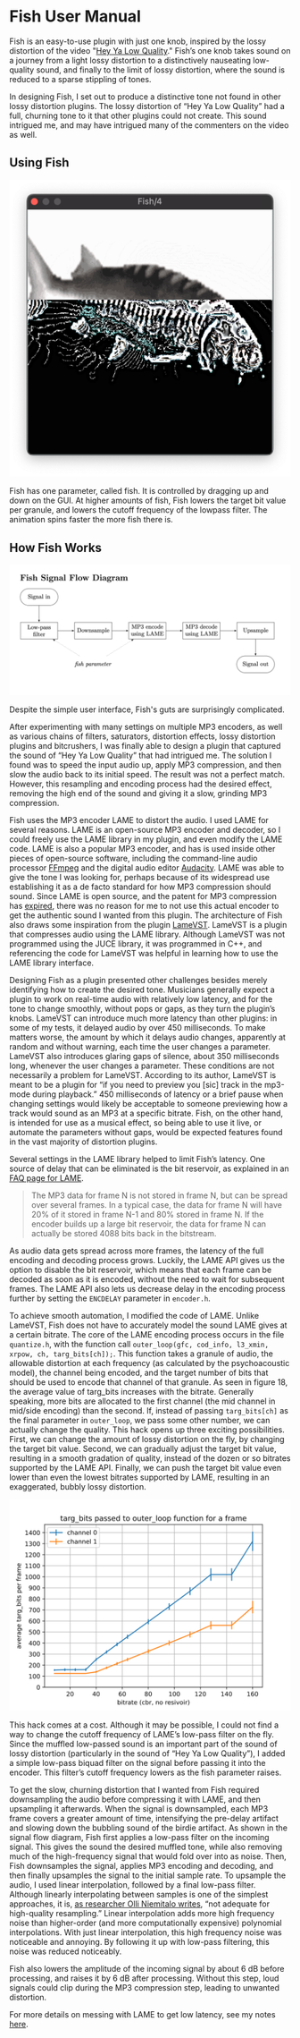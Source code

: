 # Fish User Manual

Fish is an easy-to-use plugin with just one knob, inspired by the lossy distortion of the video "[Hey Ya Low Quality](https://youtu.be/LMaG_uOa440)." Fish’s one knob takes sound on a journey from a light lossy distortion to a distinctively nauseating low-quality sound, and finally to the limit of lossy distortion, where the sound is reduced to a sparse stippling of tones.

In designing Fish, I set out to produce a distinctive tone not found in other lossy distortion plugins. The lossy distortion of “Hey Ya Low Quality” had a full, churning tone to it that other plugins could not create. This sound intrigued me, and may have intrigued many of the commenters on the video as well.

## Using Fish

<img src="Images/gui.png">

Fish has one parameter, called fish. It is controlled by dragging up and down on the GUI. At higher amounts of fish, Fish lowers the target bit value per granule, and lowers the cutoff frequency of the lowpass filter. The animation spins faster the more fish there is.

## How Fish Works

<img src="Images/signal_flow.png">

Despite the simple user interface, Fish's guts are surprisingly complicated.

After experimenting with many settings on multiple MP3 encoders, as well as various chains of filters, saturators, distortion effects, lossy distortion plugins and bitcrushers, I was finally able to design a plugin that captured the sound of “Hey Ya Low Quality” that had intrigued me. The solution I found was to speed the input audio up, apply MP3 compression, and then slow the audio back to its initial speed. The result was not a perfect match. However, this resampling and encoding process had the desired effect, removing the high end of the sound and giving it a slow, grinding MP3 compression.

Fish uses the MP3 encoder LAME to distort the audio. I used LAME for several reasons. LAME is an open-source MP3 encoder and decoder, so I could freely use the LAME library in my plugin, and even modify the LAME code. LAME is also a popular MP3 encoder, and has is used inside other pieces of open-source software, including the command-line audio processor [FFmpeg](https://trac.ffmpeg.org/wiki/Encode/MP3) and the digital audio editor [Audacity](https://manual.audacityteam.org/man/faq_installing_the_lame_mp3_encoder.html).  LAME was able to give the tone I was looking for, perhaps because of its widespread use establishing it as a de facto standard for how MP3 compression should sound. Since LAME is open source, and the patent for MP3 compression has [expired](https://www.theregister.com/2017/05/16/mp3_dies_nobody_noticed/),  there was no reason for me to not use this actual encoder to get the authentic sound I wanted from this plugin. The architecture of Fish also draws some inspiration from the plugin [LameVST](https://github.com/Iunusov/LameVST).  LameVST is a plugin that compresses audio using the LAME library. Although LameVST was not programmed using the JUCE library, it was programmed in C++, and referencing the code for LameVST was helpful in learning how to use the LAME library interface.

Designing Fish as a plugin presented other challenges besides merely identifying how to create the desired tone. Musicians generally expect a plugin to work on real-time audio with relatively low latency, and for the tone to change smoothly, without pops or gaps, as they turn the plugin’s knobs. LameVST can introduce much more latency than other plugins: in some of my tests, it delayed audio by over 450 milliseconds. To make matters worse, the amount by which it delays audio changes, apparently at random and without warning, each time the user changes a parameter. LameVST also introduces glaring gaps of silence, about 350 milliseconds long, whenever the user changes a parameter. These conditions are not necessarily a problem for LameVST. According to its author, LameVST is meant to be a plugin for “if you need to preview you [sic] track in the mp3-mode during playback.” 450 milliseconds of latency or a brief pause when changing settings would likely be acceptable to someone previewing how a track would sound as an MP3 at a specific bitrate. Fish, on the other hand, is intended for use as a musical effect, so being able to use it live, or automate the parameters without gaps, would be expected features found in the vast majority of distortion plugins.

Several settings in the LAME library helped to limit Fish’s latency. One source of delay that can be eliminated is the bit reservoir, as explained in an [FAQ page for LAME]( https://lame.sourceforge.io/tech-FAQ.txt).

> The MP3 data for frame N is not stored in frame N, but can be spread over several frames. In a typical case, the data for frame N will have 20% of it stored in frame N-1 and 80% stored in frame N. If the encoder builds up a large bit reservoir, the data for frame N can actually be stored 4088 bits back in the bitstream.

As audio data gets spread across more frames, the latency of the full encoding and decoding process grows. Luckily, the LAME API gives us the option to disable the bit reservoir, which means that each frame can be decoded as soon as it is encoded, without the need to wait for subsequent frames. The LAME API also lets us decrease delay in the encoding process further by setting the `ENCDELAY` parameter in `encoder.h`.

To achieve smooth automation, I modified the code of LAME. Unlike LameVST, Fish does not have to accurately model the sound LAME gives at a certain bitrate. The core of the LAME encoding process occurs in the file `quantize.h`, with the function call `outer_loop(gfc, cod_info, l3_xmin, xrpow, ch, targ_bits[ch]);`. This function takes a granule  of audio, the allowable distortion at each frequency (as calculated by the psychoacoustic model), the channel being encoded, and the target number of bits that should be used to encode that channel of that granule.  As seen in figure 18, the average value of targ_bits increases with the bitrate. Generally speaking, more bits are allocated to the first channel (the mid channel in mid/side encoding) than the second. If, instead of passing `targ_bits[ch]` as the final parameter in `outer_loop`, we pass some other number, we can actually change the quality.  This hack opens up three exciting possibilities. First, we can change the amount of lossy distortion on the fly, by changing the target bit value. Second, we can gradually adjust the target bit value, resulting in a smooth gradation of quality, instead of the dozen or so bitrates supported by the LAME API. Finally, we can push the target bit value even lower than even the lowest bitrates supported by LAME, resulting in an exaggerated, bubbly lossy distortion. 

<img src="Images/targ_bits.svg">

This hack comes at a cost. Although it may be possible, I could not find a way to change the cutoff frequency of LAME’s low-pass filter on the fly. Since the muffled low-passed sound is an important part of the sound of lossy distortion (particularly in the sound of  “Hey Ya Low Quality”), I added a simple low-pass biquad filter on the signal before passing it into the encoder. This filter’s cutoff frequency lowers as the fish parameter raises.

To get the slow, churning distortion that I wanted from Fish required downsampling the audio before compressing it with LAME, and then upsampling it afterwards. When the signal is downsampled, each MP3 frame covers a greater amount of time, intensifying the pre-delay artifact and slowing down the bubbling sound of the birdie artifact. As shown in the signal flow diagram, Fish first applies a low-pass filter on the incoming signal. This gives the sound the desired muffled tone, while also removing much of the high-frequency signal that would fold over into as noise.  Then, Fish downsamples the signal, applies MP3 encoding and decoding, and then finally upsamples the signal to the initial sample rate. To upsample the audio, I used linear interpolation, followed by a final low-pass filter. Although linearly interpolating between samples is one of the simplest approaches, it is, [as researcher Olli Niemitalo writes](http://yehar.com/blog/wp-content/uploads/2009/08/deip.pdf), “not adequate for high-quality resampling.” Linear interpolation adds more high frequency noise than higher-order (and more computationally expensive) polynomial interpolations.  With just linear interpolation, this high frequency noise was noticeable and annoying. By following it up with low-pass filtering, this noise was reduced noticeably.

Fish also lowers the amplitude of the incoming signal by about 6 dB before processing, and raises it by 6 dB after processing. Without this step, loud signals could clip during the MP3 compression step, leading to unwanted distortion.

For more details on messing with LAME to get low latency, see my notes [here](understanding_lame/notes.md).